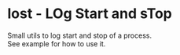 # lost - LOg Start and sTop

Small utils to log start and stop of a process.    
See example for how to use it.
